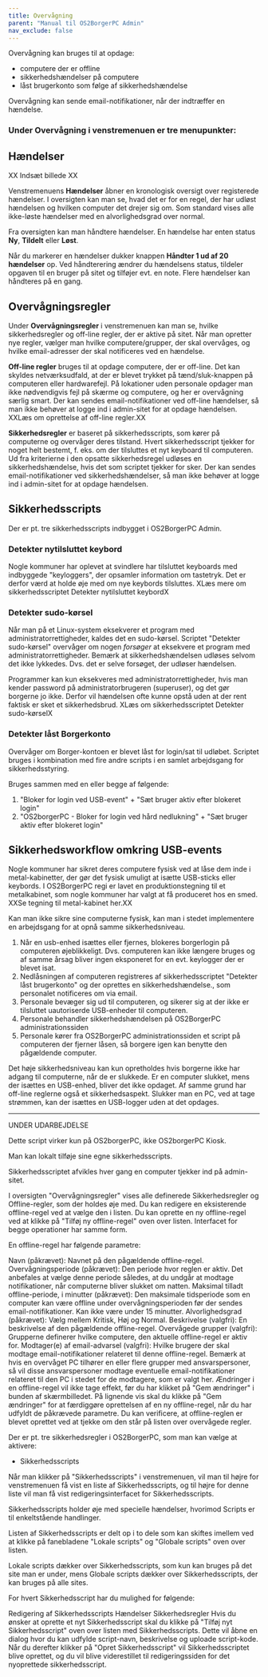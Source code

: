 ```yaml
---
title: Overvågning
parent: "Manual til OS2BorgerPC Admin"
nav_exclude: false
---
```


Overvågning kan bruges til at opdage:
- computere der er offline
- sikkerhedshændelser på computere
- låst brugerkonto som følge af sikkerhedshændelse

Overvågning kan sende email-notifikationer, når der indtræffer en hændelse. 

### Under Overvågning i venstremenuen er tre menupunkter:

## Hændelser

XX Indsæt billede XX

Venstremenuens **Hændelser** åbner en kronologisk oversigt over registerede hændelser. I oversigten kan man se, hvad det er for en regel, der har udløst hændelsen og hvilken computer det drejer sig om. Som standard vises alle ikke-løste hændelser med en alvorlighedsgrad over normal. 

Fra oversigten kan man håndtere hændelser. En hændelse har enten status **Ny**, **Tildelt** eller **Løst**. 

Når du markerer en hændelser dukker knappen **Håndter 1 ud af 20 hændelser** op. Ved håndterering ændrer du hændelsens status, tildeler opgaven til en bruger på sitet og tilføjer evt. en note. Flere hændelser kan håndteres på en gang. 


## Overvågningsregler
Under **Overvågningsregler** i venstremenuen kan man se, hvilke sikkerhedsregler og off-line regler, der er aktive på sitet. 
Når man opretter nye regler, vælger man hvilke computere/grupper, der skal overvåges, og hvilke email-adresser der skal notificeres ved en hændelse.

**Off-line regler** bruges til at opdage computere, der er off-line. Det kan skyldes netværksudfald, at der er blevet trykket på tænd/sluk-knappen på computeren eller hardwarefejl. 
På lokationer uden personale opdager man ikke nødvendigvis fejl på skærme og computere, og her er overvågning særlig smart. Der kan sendes email-notifikationer ved off-line hændelser, så man ikke behøver at logge ind i admin-sitet for at opdage hændelsen. XXLæs om oprettelse af off-line regler.XX

**Sikkerhedsregler** er baseret på sikkerhedsscripts, som kører på computerne og overvåger deres tilstand. 
Hvert sikkerhedsscript tjekker for noget helt bestemt, f. eks. om der tilsluttes et nyt keyboard til computeren. 
Ud fra kriterierne i den opsatte sikkerhedsregel udløses en sikkerhedshændelse, hvis det som scriptet tjekker for sker. 
Der kan sendes email-notifikationer ved sikkerhedshændelser, så man ikke behøver at logge ind i admin-sitet for at opdage hændelsen.

## Sikkerhedsscripts
Der er pt. tre sikkerhedsscripts indbygget i OS2BorgerPC Admin.

### Detekter nytilsluttet keybord
Nogle kommuner har oplevet at svindlere har tilsluttet keyboards med indbyggede "keyloggers", der opsamler information om tastetryk. 
Det er derfor værd at holde øje med om nye keybords tilsluttes. XLæs mere om sikkerhedsscriptet Detekter nytilsluttet keybordX

### Detekter sudo-kørsel
Når man på et Linux-system eksekverer et program med administratorrettigheder, kaldes det en sudo-kørsel. 
Scriptet "Detekter sudo-kørsel" overvåger om nogen *forsøger* at eksekvere et program med administratorrettigheder. Bemærk at sikkerhedshændelsen udløses selvom det ikke lykkedes. 
Dvs. det er selve forsøget, der udløser hændelsen. 

Programmer kan kun eksekveres med administratorrettigheder, hvis man kender password på administratorbrugeren (superuser), og det gør borgerne jo ikke.
Derfor vil hændelsen ofte kunne opstå uden at der rent faktisk er sket et sikkerhedsbrud.
XLæs om sikkerhedsscriptet Detekter sudo-kørselX

### Detekter låst Borgerkonto
Overvåger om  Borger-kontoen er blevet låst for login/sat til udløbet.
Scriptet bruges i kombination med fire andre scripts i en samlet arbejdsgang for sikkerhedsstyring.

Bruges sammen med en eller begge af følgende: 
1. "Bloker for login ved USB-event" + "Sæt bruger aktiv efter blokeret login"
2. "OS2borgerPC - Bloker for login ved hård nedlukning" + "Sæt bruger aktiv efter blokeret login"

## Sikkerhedsworkflow omkring USB-events
Nogle kommuner har sikret deres computere fysisk ved at låse dem inde i metal-kabinetter, der gør det fysisk umuligt at isætte USB-sticks eller keybords.
I OS2BorgerPC regi er lavet en produktionstegning til et metalkabinet, som nogle kommuner har valgt at få produceret hos en smed. XXSe tegning til metal-kabinet her.XX

Kan man ikke sikre sine computerne fysisk, kan man i stedet implementere en arbejdsgang for at opnå samme sikkerhedsniveau.
1. Når en usb-enhed isættes eller fjernes, blokeres borgerlogin på computeren øjeblikkeligt. Dvs. computeren kan ikke længere bruges og af samme årsag bliver ingen eksponeret for en evt. keylogger der er blevet isat.
2. Nedlåsningen af computeren registreres af sikkerhedsscriptet "Detekter låst brugerkonto" og der oprettes en sikkerhedshændelse., som personalet notificeres om via email.
2. Personale bevæger sig ud til computeren, og sikerer sig at der ikke er tilsluttet uautoriserde USB-enheder til computeren.
4. Personale behandler sikkerhedshændelsen på OS2BorgerPC administrationssiden
3. Personale kører fra OS2BorgerPC administrationssiden et script på computeren der fjerner låsen, så borgere igen kan benytte den pågældende computer.

Det høje sikkerhedsniveau kan kun opretholdes hvis borgerne ikke har adgang til computerne, når de er slukkede. Er en computer slukket, mens der isættes en USB-enhed, bliver det ikke opdaget.
Af samme grund har off-line reglerne også et sikkerhedsaspekt. Slukker man en PC, ved at tage strømmen, kan der isættes en USB-logger uden at det opdages.





---
UNDER UDARBEJDELSE

Dette script virker kun på OS2borgerPC, ikke OS2borgerPC Kiosk.






Man kan lokalt tilføje sine egne sikkerhedsscripts.

Sikkerhedsscriptet afvikles hver gang en computer tjekker ind på admin-sitet.




I oversigten "Overvågningsregler" vises alle definerede Sikkerhedsregler og Offline-regler, som der holdes øje med. Du kan redigere en eksisterende offline-regel ved at vælge den i listen. Du kan oprette en ny offline-regel ved at klikke på "Tilføj ny offline-regel" oven over listen. Interfacet for begge operationer har samme form.

En offline-regel har følgende parametre:


Navn (påkrævet): Navnet på den pågældende offline-regel.
Overvågningsperiode (påkrævet): Den periode hvor reglen er aktiv. Det anbefales at vælge denne periode således, at du undgår at modtage notifikationer, når computerne bliver slukket om natten.
Maksimal tilladt offline-periode, i minutter (påkrævet): Den maksimale tidsperiode som en computer kan være offline under overvågningsperioden før der sendes email-notifikationer. Kan ikke være under 15 minutter.
Alvorlighedsgrad (påkrævet): Vælg mellem Kritisk, Høj og Normal.
Beskrivelse (valgfri): En beskrivelse af den pågældende offline-regel.
Overvågede grupper (valgfri): Grupperne definerer hvilke computere, den aktuelle offline-regel er aktiv for.
Modtager(e) af email-advarsel (valgfri): Hvilke brugere der skal modtage email-notifikationer relateret til denne offline-regel. Bemærk at hvis en overvåget PC tilhører en eller flere grupper med ansvarspersoner, så vil disse ansvarspersoner modtage eventuelle email-notifikationer relateret til den PC i stedet for de modtagere, som er valgt her.
Ændringer i en offline-regel vil ikke tage effekt, før du har klikket på "Gem ændringer" i bunden af skærmbilledet. På lignende vis skal du klikke på "Gem ændringer" for at færdiggøre oprettelsen af en ny offline-regel, når du har udfyldt de påkrævede parametre. Du kan verificere, at offline-reglen er blevet oprettet ved at tjekke om den står på listen over overvågede regler.



Der er pt. tre sikkerhedsregler i OS2BorgerPC, som man kan vælge at aktivere:


- Sikkerhedsscripts


Når man klikker på "Sikkerhedsscripts" i venstremenuen, vil man til højre for venstremenuen få vist en liste af Sikkerhedsscripts, og til højre for denne liste vil man få vist redigeringsinterfacet for Sikkerhedsscripts.

Sikkerhedsscripts holder øje med specielle hændelser, hvorimod Scripts er til enkeltstående handlinger.

Listen af Sikkerhedsscripts er delt op i to dele som kan skiftes imellem ved at klikke på fanebladene "Lokale scripts" og "Globale scripts" oven over listen.

Lokale scripts dækker over Sikkerhedsscripts, som kun kan bruges på det site man er under, mens Globale scripts dækker over Sikkerhedsscripts, der kan bruges på alle sites.

For hvert Sikkerhedsscript har du mulighed for følgende:

Redigering af Sikkerhedsscripts
Hændelser
Sikkerhedsregler
Hvis du ønsker at oprette et nyt Sikkerhedsscript skal du klikke på "Tilføj nyt Sikkerhedsscript" oven over listen med Sikkerhedsscripts. Dette vil åbne en dialog hvor du kan udfylde script-navn, beskrivelse og uploade script-kode. Når du derefter klikker på "Opret Sikkerhedsscript" vil Sikkerhedsscriptet blive oprettet, og du vil blive viderestillet til redigeringssiden for det nyoprettede sikkerhedsscript.